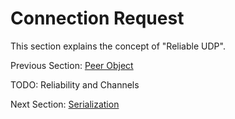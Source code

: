 # Connection Request

This section explains the concept of "Reliable UDP".

Previous Section: [Peer Object](/PeerObject.md)

TODO: Reliability and Channels

Next Section: [Serialization](/Serialization.md)

